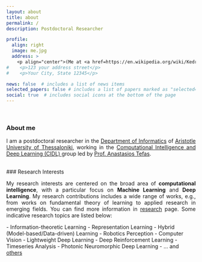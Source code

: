 ```yaml
---
layout: about
title: about
permalink: /
description: Postdoctoral Researcher

profile:
  align: right
  image: me.jpg
  address: >
    <p align="center">(Me at <a href=https://en.wikipedia.org/wiki/Kedrinos_Lofos>Seich Sou</a>)</p>
#    <p>123 your address street</p>
#    <p>Your City, State 12345</p>

news: false  # includes a list of news items
selected_papers: false # includes a list of papers marked as "selected={true}"
social: true  # includes social icons at the bottom of the page
---
```

<br/>

### About me

<p align="justify">I am a postdoctoral researcher in the <a href="http://www.csd.auth.gr/en">Department of Informatics</a> of <a href="http://www.auth.gr/en">Aristotle University of Thessaloniki</a>, working in the <a href="https://cidl.csd.auth.gr/">Computational Intelligence and Deep Learning (CIDL) </a> group led by <a href="https://cidl.csd.auth.gr/anastasios-tefas/">Prof. Anastasios Tefas</a>. </p>

<br/>
### Research Interests
<p align="justify">
My research interests are centered on the broad area of <b>computational intelligence</b>, with a particular focus on <b>Machine Learning</b> and <b>Deep Learning</b>. My research contributions includes a wide range of works, e.g., from works on fundamental theory of learning to applied research in emerging fields. You can find more information in <a href="research">research</a> page. Some indicative research topics are listed below:
</p>
- Information-theoretic Learning
- Representation Learning
- Hybrid (Model-based/Data-driven) Learning
- Robotics Perception
- Computer Vision
- Lightweight Deep Learning
- Deep Reinforcement Learning
- Timeseries Analysis
- Photonic Neuromorphic Deep Learning
- ... and <a href="research">others</a>


